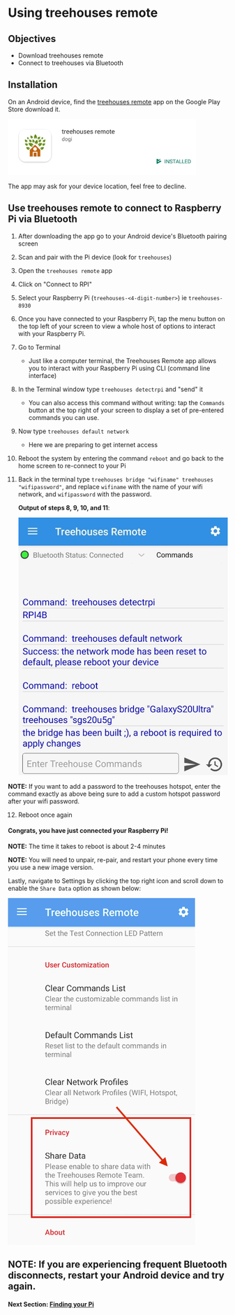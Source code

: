 # Using treehouses remote

## Objectives

* Download treehouses remote
* Connect to treehouses via Bluetooth

## Installation
On an Android device, find the [treehouses remote](https://play.google.com/store/apps/details?id=io.treehouses.remote) app on the Google Play Store download it.

![](images/remoteiconsml.jpg)

The app may ask for your device location, feel free to decline.

## Use treehouses remote to connect to Raspberry Pi via Bluetooth

1. After downloading the app go to your Android device's Bluetooth pairing screen
2. Scan and pair with the Pi device (look for `treehouses`)
3. Open the `treehouses remote` app
4. Click on "Connect to RPI"
5. Select your Raspberry Pi (`treehouses-<4-digit-number>`) ie `treehouses-8930`

6. Once you have connected to your Raspberry Pi, tap the menu button on the top left of your screen to view a whole host of options to interact with your Raspberry Pi.
7. Go to Terminal
    * Just like a computer terminal, the Treehouses Remote app allows you to interact with your Raspberry Pi using CLI (command line interface)
8. In the Terminal window type `treehouses detectrpi` and "send" it 
    * You can also access this command without writing: tap the `Commands` button at the top right of your screen to display a set of pre-entered commands you can use.
  
9. Now type `treehouses default network`
    * Here we are preparing to get internet access
10. Reboot the system by entering the command `reboot` and go back to the home screen to re-connect to your Pi
11. Back in the terminal type `treehouses bridge "wifiname" treehouses "wifipassword"`, and replace `wifiname` with the name of your wifi network, and `wifipassword` with the password.

    **Output of steps 8, 9, 10, and 11**:

    ![Treehouses Command outputs](images/treehouses-output.jpg)

**NOTE:** If you want to add a password to the treehouses hotspot, enter the command exactly as above being sure to add a custom hotspot password after your wifi password.

12. Reboot once again

#### Congrats, you have just connected your Raspberry Pi! 

**NOTE:** The time it takes to reboot is about 2-4 minutes

**NOTE:** You will need to unpair, re-pair, and restart your phone every time you use a new image version.

Lastly, navigate to Settings by clicking the top right icon and scroll down to enable the `Share Data` option as shown below:

![](images/enabledata2.png)

**NOTE:** If you are experiencing frequent Bluetooth disconnects, restart your Android device and try again.
---
#### Next Section: [Finding your Pi](find-pi.md)
